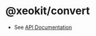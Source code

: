 # @xeokit/convert

* See [API Documentation](https://xeokit.github.io/sdk/docs/modules/_xeokit_utils.html)

